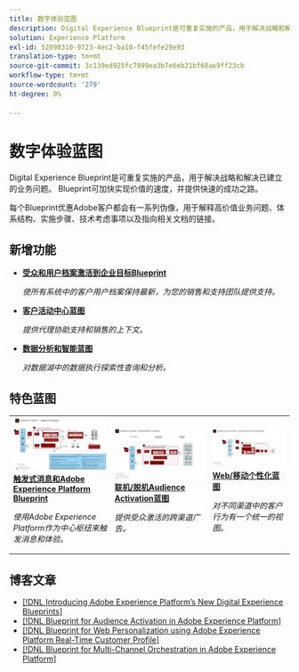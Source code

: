 ```yaml
---
title: 数字体验蓝图
description: Digital Experience Blueprint是可重复实施的产品，用于解决战略和解决已建立的业务问题。 它们可加快实现价值的速度，并为成功提供快速途径。
solution: Experience Platform
exl-id: 52898310-9723-4ec2-ba10-f45fefe29e93
translation-type: tm+mt
source-git-commit: 3c139ed925fc7999ea3b7e6eb21bf68ae9ff23cb
workflow-type: tm+mt
source-wordcount: '279'
ht-degree: 0%

---
```


# 数字体验蓝图

Digital Experience Blueprint是可重复实施的产品，用于解决战略和解决已建立的业务问题。 Blueprint可加快实现价值的速度，并提供快速的成功之路。

每个Blueprint优惠Adobe客户都会有一系列伪像，用于解释高价值业务问题、体系结构、实施步骤、技术考虑事项以及指向相关文档的链接。

## 新增功能

* **[受众和用户档案激活到企业目标Blueprint](/help/blueprints/audience-activation/enterprise-destinations.md)**

   *使所有系统中的客户用户档案保持最新，为您的销售和支持团队提供支持&#x200B;。*
* **[客户活动中心蓝图](/help/blueprints/audience-activation/customer-activity.md)**

   *提供代理协助支持和销售的上下文。*
* **[数据分析和智能蓝图](/help/blueprints/data-insights/analysis.md)**

   *对数据湖中的数据执行探索性查询和分析。*

## 特色蓝图

<table style="table-layout:fixed">
<tr>
  <td>
    <a href="https://experienceleague.adobe.com/docs/blueprints-learn/architecture/multi-channel-message-orchestration/triggered-messaging.html"><img alt="触发式消息和Adobe Experience Platform Blueprint的缩略图" src="multi-channel-message-orchestration/assets/triggered.svg" /></a>
    <div><a href="https://experienceleague.adobe.com/docs/blueprints-learn/architecture/multi-channel-message-orchestration/triggered-messaging.html"><strong>触发式消息和Adobe Experience Platform Blueprint</strong></a></div>
    <p><em>使用Adobe Experience Platform作为中心枢纽来触发消息和体验。</em></p>
  </td>
  <td>
    <a href="https://experienceleague.adobe.com/docs/blueprints-learn/architecture/audience-activation/online-offline.html"><img alt="“联机/脱机Audience ActivationBlueprint”的缩略图" src="audience-activation/assets/onoff.svg" /></a>
    <div><a href="https://experienceleague.adobe.com/docs/blueprints-learn/architecture/audience-activation/online-offline.html"><strong>联机/脱机Audience Activation蓝图</strong></a></div>
    <p><em>提供受众激活的跨渠道广告。</em></p>
  </td>
  <td>
    <a href="https://experienceleague.adobe.com/docs/blueprints-learn/architecture/customer-journey-analytics/digital-behavioral-data-consolidation.html"><img alt="数字行为数据整合蓝图的缩略图" src="customer-journey-analytics/assets/CJA.svg" /></a>
    <div><a href="https://experienceleague.adobe.com/docs/blueprints-learn/architecture/customer-journey-analytics/digital-behavioral-data-consolidation.html"><strong>Web/移动个性化蓝图</strong></a></div>
    <p><em>对不同渠道中的客户行为有一个统一的视图。</em></p>
  </td>
</tr>
</table>

## 博客文章

* [[!DNL Introducing Adobe Experience Platform’s New Digital Experience Blueprints]](https://medium.com/adobetech/introducing-adobe-experience-platforms-new-digital-experience-blueprints-93a6b5f5da7c)
* [[!DNL Blueprint for Audience Activation in Adobe Experience Platform]](https://medium.com/adobetech/a-blueprint-for-audience-activation-in-adobe-experience-platform-b2b30fae90fd)
* [[!DNL Blueprint for Web Personalization using Adobe Experience Platform Real-Time Customer Profile]](https://medium.com/adobetech/blueprint-for-web-personalization-using-adobe-experience-platform-real-time-customer-profile-fef2ce7a4b2f)
* [[!DNL Blueprint for Multi-Channel Orchestration in Adobe Experience Platform]](https://medium.com/adobetech/blueprint-for-multi-channel-orchestration-in-adobe-experience-platform-c68317e94184)
